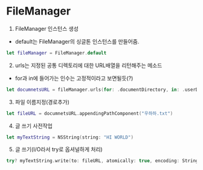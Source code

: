 # FileManager
1. FileManager 인스턴스 생성
- default는 FileManager의 싱글톤 인스턴스를 만들어줌.
```swift
let fileManager = FileManager.default
```
2. urls는 지정된 공통 디렉토리에 대한 URL배열을 리턴해주는 메소드
- for과 in에 들어가는 인수는 고정적이라고 보면될듯(?)
```swift
let documnetsURL = fileManager.urls(for: .documentDirectory, in: .userDomainMask)[0]
```
3. 파일 이름지정(경로추가)
```swift
let fileURL = documnetsURL.appendingPathComponent("우하하.txt")
```
4. 글 쓰기 사전작업
```swift
let myTextString = NSString(string: "HI WORLD")
```
5. 글 쓰기(I/O라서 try로 옵셔널하게 처리)
```swift
try? myTextString.write(to: fileURL, atomically: true, encoding: String.Encoding.utf8.rawValue)
```
